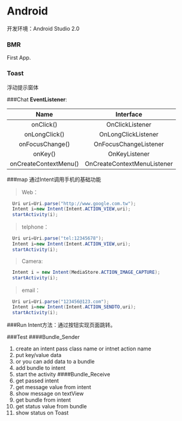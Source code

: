 Android
===================================  
开发环境：Android Studio 2.0



### BMR
  First App.
  
### Toast 
  浮动提示窗体
  
###Chat 
**EventListener**:

| Name                   |Interface                      |     
|:----------------------:|:-----------------------------:|
|   onClick()            | OnClickListener               |
|  onLongClick()         | OnLongClickListener           |      
|  onFocusChange()       | OnFocusChangeListener         |      
|    onKey()             | OnKeyListener                 |
| onCreateContextMenu()  | OnCreateContextMenuListener   |  
  
###map
  通过Intent调用手机的基础功能
  
  >Web：
  ```java
    Uri uri=Uri.parse("http://www.google.com.tw"); 
    Intent i=new Intent(Intent.ACTION_VIEW,uri); 
    startActivity(i);
  ```
  >telphone：
  ```java
    Uri uri=Uri.parse("tel:12345678"); 
    Intent i=new Intent(Intent.ACTION_VIEW,uri); 
    startActivity(i); 
  ```
  >Camera:
  ```java
    Intent i = new Intent(MediaStore.ACTION_IMAGE_CAPTURE);
    startActivity(i);
  ```
  >email：
  ```java
    Uri uri=Uri.parse("123456@123.com"); 
    Intent i=new Intent(Intent.ACTION_SENDTO,uri);
    startActivity(i); 
  ```

###Run
  Intent方法：通过按钮实现页面跳转。
  
###Test
####Bundle_Sender
  1. create an intent pass class name or intnet action name   
  2. put key/value data
  3. or you can add data to a bundle
  4. add bundle to intent
  5. start the activity
####Bundle_Receive
  1. get passed intent
  2. get message value from intent
  3. show message on textView
  4. get bundle from intent
  5. get status value from bundle
  6. show status on Toast








  
  
  
